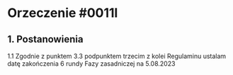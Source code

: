 # Orzeczenie #0011l

## 1. Postanowienia 
1.1 Zgodnie z punktem 3.3 podpunktem trzecim z kolei Regulaminu ustalam datę zakończenia 6 rundy Fazy zasadniczej na 5.08.2023
